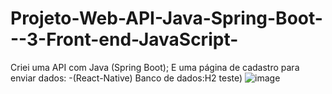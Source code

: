 # Projeto-Web-API-Java-Spring-Boot---3-Front-end-JavaScript-
Criei uma API com Java (Spring Boot); E uma página de cadastro para enviar dados:  -(React-Native) Banco de dados:H2 teste)
![image](https://github.com/yuridevnba/Conex-o-React-Spring-AppAgendamento/assets/100159089/af897260-1ba1-4573-b90c-441defe992ef)

